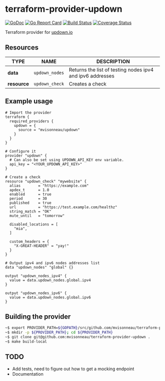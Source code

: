 # terraform-provider-updown

[![GoDoc](https://godoc.org/github.com/mvisonneau/terraform-provider-updown?status.svg)](https://godoc.org/github.com/mvisonneau/terraform-provider-updown/app)
[![Go Report Card](https://goreportcard.com/badge/github.com/mvisonneau/terraform-provider-updown)](https://goreportcard.com/report/github.com/mvisonneau/terraform-provider-updown)
[![Build Status](https://cloud.drone.io/api/badges/mvisonneau/terraform-provider-updown/status.svg)](https://cloud.drone.io/mvisonneau/terraform-provider-updown)
[![Coverage Status](https://coveralls.io/repos/github/mvisonneau/terraform-provider-updown/badge.svg?branch=main)](https://coveralls.io/github/mvisonneau/terraform-provider-updown?branch=main)

Terraform provider for [updown.io](https://updown.io)

## Resources

| TYPE | NAME | DESCRIPTION |
|---|---|---|
| **data** |`updown_nodes`| Returns the list of testing nodes ipv4 and ipv6 addresses |
| **resource** |`updown_check`| Creates a check |

## Example usage

```hcl
# Import the provider
terraform {
  required_providers {
    updown = {
      source = "mvisonneau/updown"
    }
  }
}

# Configure it
provider "updown" {
  # Can also be set using UPDOWN_API_KEY env variable.
  api_key = "<YOUR_UPDOWN_API_KEY>"
}

# Create a check
resource "updown_check" "mywebsite" {
  alias        = "https://example.com"
  apdex_t      = 1.0
  enabled      = true
  period       = 30
  published    = true
  url          = "https://test.example.com/healthz"
  string_match = "OK"
  mute_until   = "tomorrow"

  disabled_locations = [
    "mia",
  ]

  custom_headers = {
    "X-GREAT-HEADER" = "yay!"
  }
}

# Output ipv4 and ipv6 nodes addresses list
data "updown_nodes" "global" {}

output "updown_nodes_ipv4" {
  value = data.updown_nodes.global.ipv4
}

output "updown_nodes_ipv6" {
  value = data.updown_nodes.global.ipv6
}
```

## Building the provider

```bash
~$ export PROVIDER_PATH=${GOPATH}/src/github.com/mvisonneau/terraform-provider-updown
~$ mkdir -p ${PROVIDER_PATH}; cd ${PROVIDER_PATH}
~$ git clone git@github.com:mvisonneau/terraform-provider-updown .
~$ make build-local
```

## TODO

- Add tests, need to figure out how to get a mocking endpoint
- Documentation
